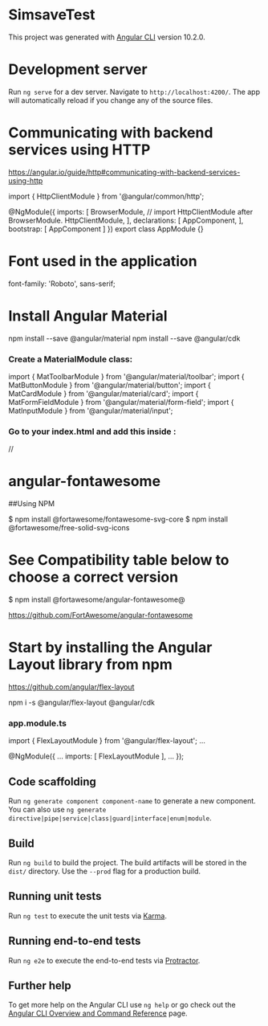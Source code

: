 # SimsaveTest

This project was generated with [Angular CLI](https://github.com/angular/angular-cli) version 10.2.0.

# Development server

Run `ng serve` for a dev server. Navigate to `http://localhost:4200/`. The app will automatically reload if you change any of the source files.

# Communicating with backend services using HTTP

https://angular.io/guide/http#communicating-with-backend-services-using-http

import { HttpClientModule } from '@angular/common/http';

@NgModule({
  imports: [
    BrowserModule,
    // import HttpClientModule after BrowserModule.
    HttpClientModule,
  ],
  declarations: [
    AppComponent,
  ],
  bootstrap: [ AppComponent ]
})
export class AppModule {}

# Font used in the application

<style>
@import url('https://fonts.googleapis.com/css2?family=Roboto:ital,wght@0,100;0,300;0,400;0,500;0,700;0,900;1,100;1,300;1,400;1,500;1,700;1,900&display=swap');
</style>

<link href="https://fonts.googleapis.com/css2?family=Roboto:ital,wght@0,100;0,300;0,400;0,500;0,700;0,900;1,100;1,300;1,400;1,500;1,700;1,900&display=swap" rel="stylesheet">

font-family: 'Roboto', sans-serif;

# Install Angular Material

npm install --save @angular/material
npm install --save @angular/cdk

### Create a MaterialModule class:

import { MatToolbarModule } from '@angular/material/toolbar';
import { MatButtonModule } from '@angular/material/button';
import { MatCardModule } from '@angular/material/card';
import { MatFormFieldModule } from '@angular/material/form-field';
import { MatInputModule } from '@angular/material/input';

### Go to your index.html and add this inside <head>:

// <link rel="stylesheet" href="https://fonts.googleapis.com/icon?family=Material+Icons">

# angular-fontawesome

##Using NPM

$ npm install @fortawesome/fontawesome-svg-core
$ npm install @fortawesome/free-solid-svg-icons
# See Compatibility table below to choose a correct version
$ npm install @fortawesome/angular-fontawesome@<version>
  
https://github.com/FortAwesome/angular-fontawesome

# Start by installing the Angular Layout library from npm

https://github.com/angular/flex-layout

npm i -s @angular/flex-layout @angular/cdk

### app.module.ts

import { FlexLayoutModule } from '@angular/flex-layout';
...

@NgModule({
    ...
    imports: [ FlexLayoutModule ],
    ...
});

## Code scaffolding

Run `ng generate component component-name` to generate a new component. You can also use `ng generate directive|pipe|service|class|guard|interface|enum|module`.

## Build

Run `ng build` to build the project. The build artifacts will be stored in the `dist/` directory. Use the `--prod` flag for a production build.

## Running unit tests

Run `ng test` to execute the unit tests via [Karma](https://karma-runner.github.io).

## Running end-to-end tests

Run `ng e2e` to execute the end-to-end tests via [Protractor](http://www.protractortest.org/).

## Further help

To get more help on the Angular CLI use `ng help` or go check out the [Angular CLI Overview and Command Reference](https://angular.io/cli) page.
